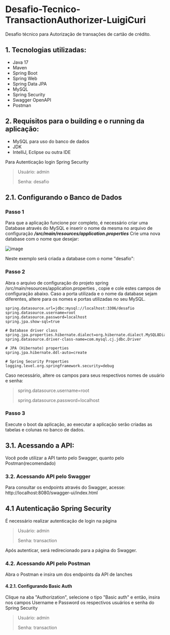 # Desafio-Tecnico-TransactionAuthorizer-LuigiCuri
Desafio técnico para Autorização de transações de cartão de crédito.


## 1. Tecnologias utilizadas:
- Java 17
- Maven
- Spring Boot
- Spring Web
- Spring Data JPA
- MySQL
- Spring Security
- Swagger OpenAPI
- Postman

## 2. Requisitos para o building e o running da aplicação:
- MySQL para uso do banco de dados
- JDK
- IntelliJ, Eclipse ou outra IDE

Para Autenticação login Spring Security
> Usuário: admin
> 
> Senha: desafio

## 2.1. Configurando o Banco de Dados

### Passo 1
Para que a aplicação funcione por completo, é necessário criar uma Database através do MySQL e inserir o nome da mesma no arquivo de configuração ***/src/main/resources/application.properties***
Crie uma nova database com o nome que desejar:

![image](https://github.com/user-attachments/assets/f04cf66d-866c-4418-8a2a-1b12ec01e91f)


Neste exemplo será criada a database com o nome "desafio":

### Passo 2
Abra o arquivo de configuração do projeto spring /src/main/resources/application.properties , copie e cole estes campos de configuração abaixo. Caso a porta utilizada e o nome da database sejam diferentes, altere para os nomes e portas utilizadas no seu MySQL.

``` 
spring.datasource.url=jdbc:mysql://localhost:3306/desafio
spring.datasource.username=root
spring.datasource.password=localhost
spring.jpa.show-sql=true

# Database driver class
spring.jpa.properties.hibernate.dialect=org.hibernate.dialect.MySQL8Dialect
spring.datasource.driver-class-name=com.mysql.cj.jdbc.Driver

# JPA (Hibernate) properties
spring.jpa.hibernate.ddl-auto=create

# Spring Security Properties
logging.level.org.springframework.security=debug 
```
Caso necessário, altere os campos para seus respectivos nomes de usuário e senha:
>spring.datasource.username=root
>
>spring.datasource.password=localhost
>
### Passo 3
Execute o boot da aplicação, ao executar a aplicação serão criadas as tabelas e colunas no banco de dados.

## 3.1. Acessando a API:

Você pode utilizar a API tanto pelo Swagger, quanto pelo Postman(recomendado)

### 3.2. Acessando API pelo Swagger
Para consultar os endpoints através do Swagger, acesse: http://localhost:8080/swagger-ui/index.html

## 4.1 Autenticação Spring Security
É necessário realizar autenticação de login na página
> Usuário: admin
> 
> Senha: transaction


Após autenticar, será redirecionado para a página do Swagger.


### 4.2. Acessando API pelo Postman
Abra o Postman e insira um dos endpoints da API de lanches
#### 4.2.1. Configurando Basic Auth
Clique na aba "Authorization", selecione o tipo "Basic auth" e então, insira nos campos Username e Password os respectivos usuários e senha do Spring Security

> Usuário: admin
> 
> Senha: transaction


